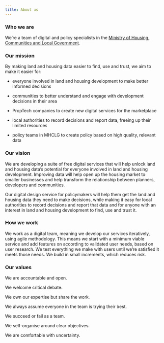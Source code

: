 ```yaml
---
title: About us
---
```


### Who we are
We’re a team of digital and policy specialists in the [Ministry of Housing, Communities and Local Government](https://www.gov.uk/government/organisations/ministry-of-housing-communities-and-local-government).

### Our mission
By making land and housing data easier to find, use and trust, we aim to make it easier for:

* everyone involved in land and housing development to make better informed decisions

* communities to better understand and engage with development decisions in their area

* PropTech companies to create new digital services for the marketplace

* local authorities to record decisions and report data, freeing up their limited resources

* policy teams in MHCLG to create policy based on high quality, relevant data

### Our vision
We are developing a suite of free digital services that will help unlock land and housing data’s potential for everyone involved in land and housing development. Improving data will help open up the housing market to smaller businesses and help transform the relationship between planners, developers and communities.

Our digital design service for policymakers will help them get the land and housing data they need to make decisions, while making it easy for local authorities to record decisions and report that data and for anyone with an interest in land and housing development to find, use and trust it.

### How we work
We work as a digital team, meaning we develop our services iteratively, using agile methodology. This means we start with a minimum viable service and add features on according to validated user needs, based on user research. We test everything we make with users until we’re satisfied it meets those needs. We build in small increments, which reduces risk.

### Our values 

We are accountable and open.

We welcome critical debate.

We own our expertise but share the work.

We always assume everyone in the team is trying their best.

We succeed or fail as a team.

We self-organise around clear objectives.

We are comfortable with uncertainty.
